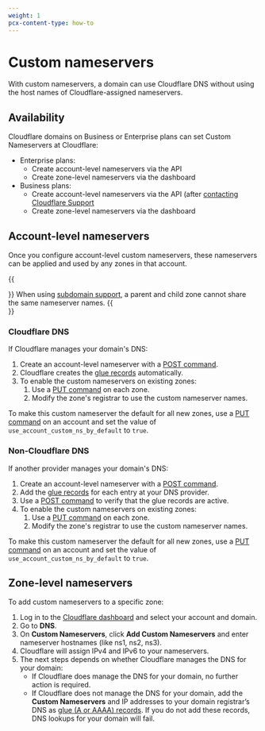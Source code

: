 ```yaml
---
weight: 1
pcx-content-type: how-to
---
```


# Custom nameservers

With custom nameservers, a domain can use Cloudflare DNS without using the host names of Cloudflare-assigned nameservers.

## Availability

Cloudflare domains on Business or Enterprise plans can set Custom Nameservers at Cloudflare:

- Enterprise plans:
  - Create account-level nameservers via the API
  - Create zone-level nameservers via the dashboard
- Business plans:
  - Create account-level nameservers via the API (after [contacting Cloudflare Support](https://support.cloudflare.com/hc/articles/200172476)
  - Create zone-level nameservers via the dashboard

## Account-level nameservers

Once you configure account-level custom nameservers, these nameservers can be applied and used by any zones in that account.

{{<Aside type="note">}}
When using [subdomain support](https://support.cloudflare.com/hc/articles/360026440252), a parent and child zone cannot share the same nameserver names.
{{</Aside>}}

### Cloudflare DNS

If Cloudflare manages your domain's DNS:

1. Create an account-level nameserver with a [POST command](https://api.cloudflare.com/#account-level-custom-nameservers-add-account-custom-nameserver).
1. Cloudflare creates the [glue records](https://www.ietf.org/rfc/rfc1912.txt) automatically.
1. To enable the custom nameservers on existing zones:
   1. Use a [PUT command](https://api.cloudflare.com/#account-level-custom-nameservers-usage-for-a-zone-set-account-custom-nameserver-related-zone-metadata) on each zone.
   1. Modify the zone's registrar to use the custom nameserver names.

To make this custom nameserver the default for all new zones, use a [PUT command](https://api.cloudflare.com/#accounts-update-account) on an account and set the value of `use_account_custom_ns_by_default` to `true`.

### Non-Cloudflare DNS

If another provider manages your domain's DNS:

1. Create an account-level nameserver with a [POST command](https://api.cloudflare.com/#account-level-custom-nameservers-add-account-custom-nameserver).
1. Add the [glue records](https://www.ietf.org/rfc/rfc1912.txt) for each entry at your DNS provider.
1. Use a [POST command](https://api.cloudflare.com/#account-level-custom-nameservers-verify-account-custom-nameserver-glue-records) to verify that the glue records are active.
1. To enable the custom nameservers on existing zones:
   1. Use a [PUT command](https://api.cloudflare.com/#account-level-custom-nameservers-usage-for-a-zone-set-account-custom-nameserver-related-zone-metadata) on each zone.
   1. Modify the zone's registrar to use the custom nameserver names.

To make this custom nameserver the default for all new zones, use a [PUT command](https://api.cloudflare.com/#accounts-update-account) on an account and set the value of `use_account_custom_ns_by_default` to `true`.

## Zone-level nameservers

To add custom nameservers to a specific zone:

1. Log in to the [Cloudflare dashboard](https://dash.cloudflare.com) and select your account and domain.
1. Go to **DNS**.
1. On **Custom Nameservers**, click **Add Custom Nameservers** and enter nameserver hostnames (like ns1, ns2, ns3).
1. Cloudflare will assign IPv4 and IPv6 to your nameservers.
1. The next steps depends on whether Cloudflare manages the DNS for your domain:
   - If Cloudflare does manage the DNS for your domain, no further action is required.
   - If Cloudflare does not manage the DNS for your domain, add the **Custom Nameservers** and IP addresses to your domain registrar’s DNS as [glue (A or AAAA) records](https://www.ietf.org/rfc/rfc1912.txt). If you do not add these records, DNS lookups for your domain will fail.
